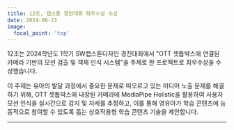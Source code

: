 ```yaml
---
title: 12조, 캡스톤 경진대회 최우수상 수상
date: 2024-06-21
image:
  focal_point: 'top'
---
```


12조는 2024학년도 1학기 SW캡스톤디자인 경진대회에서 "OTT 셋톱박스에 연결된 카메라 기반의 모션 검출 및 객체 인식 시스템"을 주제로 한 프로젝트로 최우수상을 수상했습니다.

<!--more-->

이 주제는 유아의 발달 과정에서 중요한 문제로 떠오르고 있는 미디어 노출 문제를 해결하기 위해, OTT 셋톱박스에 내장된 카메라에 MediaPipe Holistic을 활용하여 사용자 모션 인식을 실시간으로 감지 및 자세를 추정하고, 이를 통해 영유아가 학습 콘텐츠에 능동적으로 참여할 수 있도록 돕는 상호작용형 학습 콘텐츠 기술을 제안합니다.


---